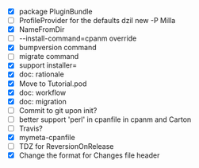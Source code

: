 - [x] package PluginBundle
- [ ] ProfileProvider for the defaults dzil new -P Milla
- [x] NameFromDir
- [ ] --install-command=cpanm override
- [x] bumpversion command
- [ ] migrate command
- [x] support installer=
- [x] doc: rationale
- [x] Move to Tutorial.pod
- [x] doc: workflow
- [x] doc: migration
- [ ] Commit to git upon init?
- [ ] better support 'perl' in cpanfile in cpanm and Carton
- [ ] Travis?
- [x] mymeta-cpanfile
- [ ] TDZ for ReversionOnRelease
- [x] Change the format for Changes file header
